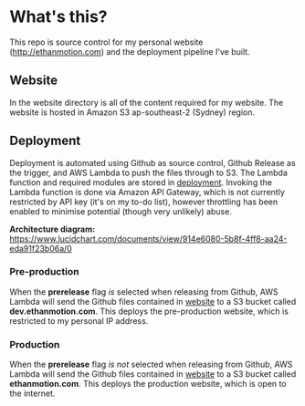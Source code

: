 # What's this?
This repo is source control for my personal website (http://ethanmotion.com) and the deployment pipeline I've built.

## Website
In the website directory is all of the content required for my website.
The website is hosted in Amazon S3 ap-southeast-2 (Sydney) region.

## Deployment
Deployment is automated using Github as source control, Github Release as the trigger, and AWS Lambda to push the files through to S3.
The Lambda function and required modules are stored in [deployment](https://github.com/ethan-motion/personal-website/tree/master/deployment).
Invoking the Lambda function is done via Amazon API Gateway, which is not currently restricted by API key (it's on my to-do list), however throttling has been enabled to minimise potential (though very unlikely) abuse. 

**Architecture diagram:** https://www.lucidchart.com/documents/view/914e6080-5b8f-4ff8-aa24-eda91f23b06a/0

### Pre-production
When the **prerelease** flag *is* selected when releasing from Github, AWS Lambda will send the Github files contained in [website](https://github.com/ethan-motion/personal-website/tree/master/website) to a S3 bucket called 
**dev.ethanmotion.com**. This deploys the pre-production website, which is restricted to my personal IP address.

### Production
When the **prerelease** flag *is not* selected when releasing from Github, AWS Lambda will send the Github files contained in [website](https://github.com/ethan-motion/personal-website/tree/master/website) to a S3 bucket called 
**ethanmotion.com**. This deploys the production website, which is open to the internet.
